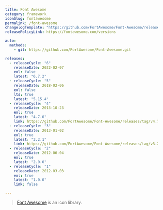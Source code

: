 ```yaml
---
title: Font Awesome
category: framework
iconSlug: fontawesome
permalink: /font-awesome
changelogTemplate: "https://github.com/FortAwesome/Font-Awesome/releases/tag/__LATEST__"
releasePolicyLink: https://fontawesome.com/versions

auto:
  methods:
    - git: https://github.com/FortAwesome/Font-Awesome.git

releases:
  - releaseCycle: "6"
    releaseDate: 2022-02-07
    eol: false
    latest: "6.7.2"
  - releaseCycle: "5"
    releaseDate: 2018-02-06
    eol: false
    lts: true
    latest: "5.15.4"
  - releaseCycle: "4"
    releaseDate: 2013-10-23
    eol: true
    latest: "4.7.0"
    link: https://github.com/FortAwesome/Font-Awesome/releases/tag/v4.7.0
  - releaseCycle: "3"
    releaseDate: 2013-01-02
    eol: true
    latest: "3.2.1"
    link: https://github.com/FortAwesome/Font-Awesome/releases/tag/v3.2.1
  - releaseCycle: "2"
    releaseDate: 2012-06-04
    eol: true
    latest: "2.0.0"
  - releaseCycle: "1"
    releaseDate: 2012-03-03
    eol: true
    latest: "1.0.0"
    link: false

---
```


> [Font Awesome](https://fontawesome.com/) is an icon library.
